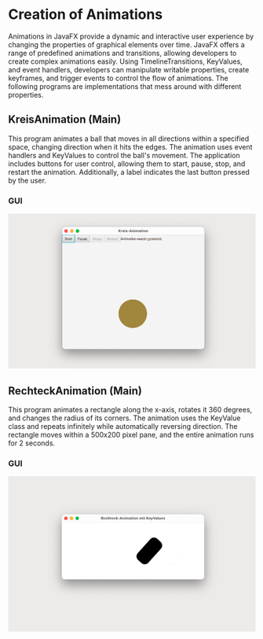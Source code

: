 # Creation of Animations

Animations in JavaFX provide a dynamic and interactive user experience by changing the properties of graphical elements over time. JavaFX offers a range of predefined animations and transitions, allowing developers to create complex animations easily. Using TimelineTransitions, KeyValues, and event handlers, developers can manipulate writable properties, create keyframes, and trigger events to control the flow of animations. The following programs are implementations that mess around with different properties.

## KreisAnimation (Main)

This program animates a ball that moves in all directions within a specified space, changing direction when it hits the edges. The animation uses event handlers and KeyValues to control the ball's movement. The application includes buttons for user control, allowing them to start, pause, stop, and restart the animation. Additionally, a label indicates the last button pressed by the user.

### GUI

![KreisAnimation GUI](../img/12-animationen_01.png)

## RechteckAnimation (Main)

This program animates a rectangle along the x-axis, rotates it 360 degrees, and changes the radius of its corners. The animation uses the KeyValue class and repeats infinitely while automatically reversing direction. The rectangle moves within a 500x200 pixel pane, and the entire animation runs for 2 seconds.

### GUI

![RechteckAnimation GUI](../img/12-animationen_02.png)
